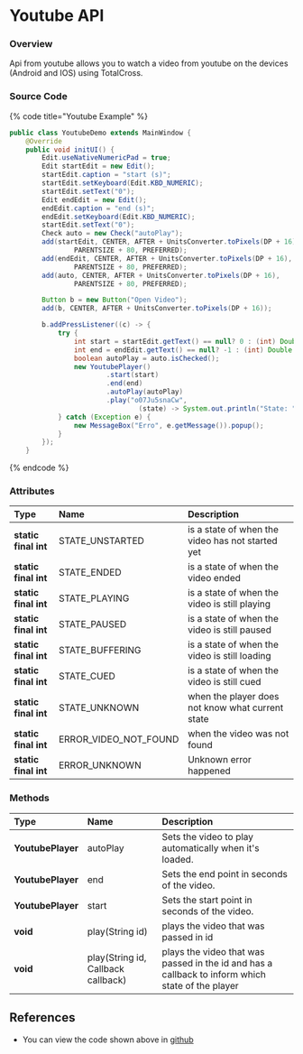# Youtube API

### Overview

Api from youtube allows you to watch a video from youtube on the devices \(Android and IOS\) using TotalCross.

### Source Code

{% code title="Youtube Example" %}
```java
public class YoutubeDemo extends MainWindow {
    @Override
    public void initUI() {
        Edit.useNativeNumericPad = true;
        Edit startEdit = new Edit();
        startEdit.caption = "start (s)";
        startEdit.setKeyboard(Edit.KBD_NUMERIC);
        startEdit.setText("0");
        Edit endEdit = new Edit();
        endEdit.caption = "end (s)";
        endEdit.setKeyboard(Edit.KBD_NUMERIC);
        startEdit.setText("0");
        Check auto = new Check("autoPlay");
        add(startEdit, CENTER, AFTER + UnitsConverter.toPixels(DP + 16),
                PARENTSIZE + 80, PREFERRED);
        add(endEdit, CENTER, AFTER + UnitsConverter.toPixels(DP + 16),
                PARENTSIZE + 80, PREFERRED);
        add(auto, CENTER, AFTER + UnitsConverter.toPixels(DP + 16),
                PARENTSIZE + 80, PREFERRED);

        Button b = new Button("Open Video");
        add(b, CENTER, AFTER + UnitsConverter.toPixels(DP + 16));

        b.addPressListener((c) -> {
            try {
                int start = startEdit.getText() == null? 0 : (int) Double.parseDouble(startEdit.getText());
                int end = endEdit.getText() == null? -1 : (int) Double.parseDouble(endEdit.getText());
                boolean autoPlay = auto.isChecked();
                new YoutubePlayer()
                        .start(start)
                        .end(end)
                        .autoPlay(autoPlay)
                        .play("o07Ju5snaCw",
                                (state) -> System.out.println("State: " + state));
            } catch (Exception e) {
                new MessageBox("Erro", e.getMessage()).popup();
            }
        });
    }
```
{% endcode %}

### Attributes

| Type | Name | Description |
| :--- | :--- | :--- |
| **static final int** | STATE\_UNSTARTED | is a state of when the video has not started yet |
| **static final int** | STATE\_ENDED | is a state of when the video ended |
| **static final int** | STATE\_PLAYING | is a state of when the video is still playing |
| **static final int**  | STATE\_PAUSED | is a state of when the video is still paused |
| **static final int**  | STATE\_BUFFERING | is a state of when the video is still loading |
| **static final int**  | STATE\_CUED | is a state of when the video is still cued |
| **static final int**  | STATE\_UNKNOWN | when the player does not know what current state |
| **static final int**  | ERROR\_VIDEO\_NOT\_FOUND | when the video was not found |
| **static final int**  | ERROR\_UNKNOWN  | Unknown error happened |

### Methods

| Type | Name | Description |
| :--- | :--- | :--- |
| **YoutubePlayer** | autoPlay | Sets the video to play automatically when it's loaded. |
| **YoutubePlayer** | end | Sets the end point in seconds of the video. |
| **YoutubePlayer** | start | Sets the start point in seconds of the video. |
| **void** | play\(String id\) | plays the video that was passed in id |
| **void** | play\(String id, Callback callback\) | plays the video that was passed in the id and has a callback to inform which state of the player |

## References

* You can view the code shown above in [github](https://github.com/TotalCross/YoutubeSample)

